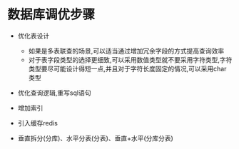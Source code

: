 # 数据库调优步骤
  - 优化表设计
    - 如果是多表联查的场景,可以适当通过增加冗余字段的方式提高查询效率
    - 对于表字段类型的选择更细致,可以采用数值类型就不要采用字符类型,字符类型要尽可能设计得短一点,并且对于字符长度固定的情况,可以采用char类型
    
  - 优化查询逻辑,重写sql语句
 
  - 增加索引

  - 引入缓存redis
 
  - 垂直拆分(分库)、水平分表(分表)、垂直+水平(分库分表)